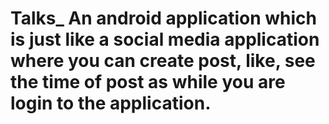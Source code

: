 # Talks_ An android application which is just like a social media application where you can create post, like, see the time of post as while you are login to the application.
